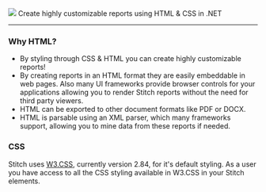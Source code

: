 <!--# Stitch -->
<img src="https://raw.githubusercontent.com/jherink/Stitch-Reporting/master/Img/Icon/Stitch326x128.png" />
Create highly customizable reports using HTML &amp; CSS in .NET

<hr />

### Why HTML?
<ul>

<li>By styling through CSS & HTML you can create highly customizable reports!</li>

<li>By creating reports in an HTML format they are easily embeddable in web pages.
Also many UI frameworks provide browser controls for your applications
allowing you to render Stitch reports without the need for third party viewers.</li>

<li>HTML can be exported to other document formats like PDF or DOCX.</li>

<li>HTML is parsable using an XML parser, which many frameworks support, allowing
you to mine data from these reports if needed.</li>

</ul>

### CSS

Stitch uses [W3.CSS](https://www.w3schools.com/w3css/default.asp), currently version 2.84, for it's default styling.  As a user you have access to all the CSS styling available in W3.CSS in your Stitch elements.
